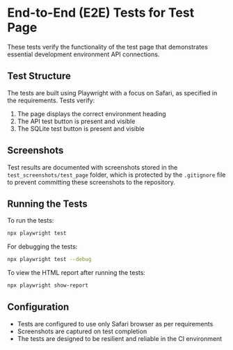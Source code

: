 # End-to-End (E2E) Tests for Test Page

These tests verify the functionality of the test page that demonstrates essential development environment API connections.

## Test Structure

The tests are built using Playwright with a focus on Safari, as specified in the requirements. Tests verify:

1. The page displays the correct environment heading
2. The API test button is present and visible
3. The SQLite test button is present and visible

## Screenshots

Test results are documented with screenshots stored in the `test_screenshots/test_page` folder, which is protected by the `.gitignore` file to prevent committing these screenshots to the repository.

## Running the Tests

To run the tests:

```bash
npx playwright test
```

For debugging the tests:

```bash
npx playwright test --debug
```

To view the HTML report after running the tests:

```bash
npx playwright show-report
```

## Configuration

- Tests are configured to use only Safari browser as per requirements
- Screenshots are captured on test completion
- The tests are designed to be resilient and reliable in the CI environment
